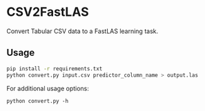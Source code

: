 # CSV2FastLAS

Convert Tabular CSV data to a FastLAS learning task.

## Usage
```bash
pip install -r requirements.txt
python convert.py input.csv predictor_column_name > output.las
```
For additional usage options:
```
python convert.py -h
```